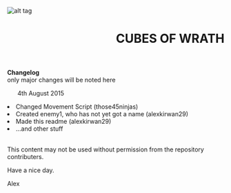 ![alt tag](http://i.imgur.com/I6QL4Uk.png)
<br>
<div style="text-align: right;"><h1>CUBES OF WRATH</h1></div>
<br>
<br>
<b>Changelog</b><br>
only major changes will be noted here<br>
<ul>4th August 2015</ul>
<li>Changed Movement Script (those45ninjas)</li>
<li>Created enemy1, who has not yet got a name (alexkirwan29)</li>
<li>Made this readme (alexkirwan29)</li>
<li>...and other stuff</li><br>

This content may not be used without permission from the repository contributers.<br>

Have a nice day.

Alex


	
